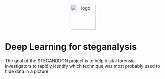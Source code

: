 <p align="center">
<img width="80px" src="https://image.flaticon.com/icons/svg/921/921887.svg" alt="logo">
</p>

# Deep Learning for steganalysis
The goal of the STEGANODON project is to help digital forensic investigators to rapidly identify which technique was most probably used to hide data in a picture.
